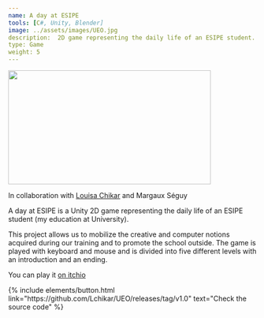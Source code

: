 ```yaml
---
name: A day at ESIPE
tools: [C#, Unity, Blender]
image: ../assets/images/UEO.jpg
description:  2D game representing the daily life of an ESIPE student.
type: Game
weight: 5
---
```


<img src="../../assets/images/journee_esipe.gif" width=411 height=231/>

<p>In collaboration with <a href="https://github.com/Lchikar" target="_blank">Louisa Chikar</a> and Margaux Séguy</p>

A day at ESIPE is a Unity 2D game representing the daily life of an ESIPE student (my education at
University). 

This project allows us to mobilize the creative and computer notions acquired during our training and to promote the school outside. The game is played with keyboard and mouse and is divided into five different levels with an introduction and an ending. 

You can play it <a href="https://lupiote.itch.io/une-journe-lesipe" target="_blank">on itchio</a>

<p class="text-center">
{% include elements/button.html link="https://github.com/Lchikar/UEO/releases/tag/v1.0" text="Check the source code" %}
</p>
